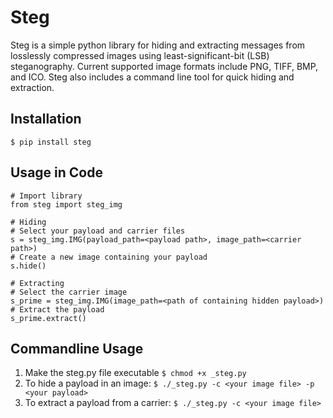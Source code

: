 # Steg

Steg is a simple python library for hiding and extracting messages from losslessly compressed images using least-significant-bit (LSB) steganography. Current supported image formats include PNG, TIFF, BMP, and ICO.
Steg also includes a command line tool for quick hiding and extraction.

## Installation
```
$ pip install steg
```

## Usage in Code
```
# Import library
from steg import steg_img

# Hiding
# Select your payload and carrier files
s = steg_img.IMG(payload_path=<payload path>, image_path=<carrier path>)
# Create a new image containing your payload
s.hide()

# Extracting
# Select the carrier image
s_prime = steg_img.IMG(image_path=<path of containing hidden payload>)
# Extract the payload
s_prime.extract()
```
## Commandline Usage
1. Make the steg.py file executable
```$ chmod +x _steg.py```
2. To hide a payload in an image:
```$ ./_steg.py -c <your image file> -p <your payload>```
3. To extract a payload from a carrier:
```$ ./_steg.py -c <your image file>```